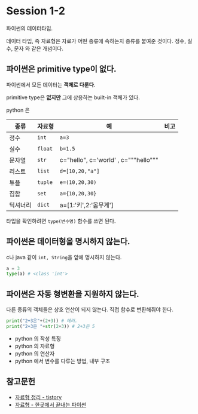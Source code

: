 # Session 1-2

파이썬의 데이터타입.

데이터 타입, 즉 자료형은 자료가 어떤 종류에 속하는지 종류를 붙여준 것이다. 정수, 실수, 문자 와 같은 개념이다. 

## 파이썬은 primitive type이 없다. 
파이썬에서 모든 데이터는 **객체로 다룬다**. 

primitive type은 **없지만** 그에 상응하는 built-in 객체가 있다.

python 은 

|종류|자료형|예|비고|
|---|---|---|---|
|정수|`int`|`a=3`||
|실수|`float`|`b=1.5`||
|문자열|`str`|c="hello", c='world' , c="""hello""" ||
|리스트|`list`|`d=[10,20,"a"]`||
|튜플|`tuple`|`e=(10,20,30)`||
|집합| `set`|`a={10,20,30}`||
|딕셔너리| `dict`|a=[1:'키',2:'몸무게']||  

타입을 확인하려면 `type(변수명)` 함수를 쓰면 된다. 

## 파이썬은 데이터형을 명시하지 않는다. 
c나 java 같이 `int, String`을 앞에 명시하지 않는다.
```python
a = 3
type(a) # <class 'int'>
```

## 파이썬은 자동 형변환을 지원하지 않는다. 
다른 종류의 객체들은 상호 연산이 되지 않는다. 직접 함수로 변환해줘야 한다. 
``` python
print("2+3은"+(2+3)) # 에러.
print("2+3은 "+str(2+3)) # 2+3은 5
```


* python 의 작성 특징
* python 의 자료형
* python 의 연산자
* python 에서 변수를 다루는 방법, 내부 구조


## 참고문헌
* [자료형 정리 - tistory](https://bigdaheta.tistory.com/5)
* [자료형 - 한곳에서 끝내는 파이썬](https://sdc-james.gitbook.io/onebook/3./3.4.)